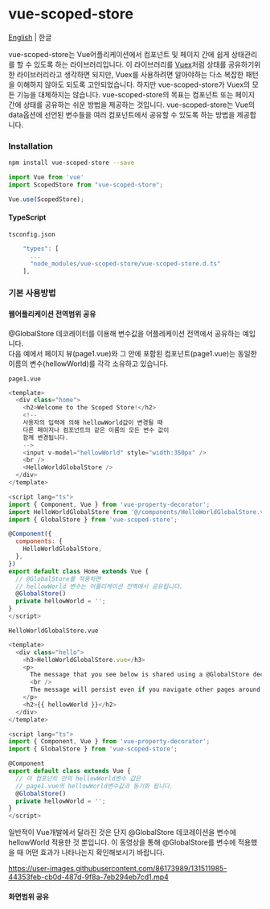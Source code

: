 # vue-scoped-store

[English](README.md) | 한글

vue-scoped-store는 Vue어플리케이션에서 컴포넌트 및 페이지 간에 쉽게 상태관리를 할 수 있도록 하는 라이브러리입니다.
이 라이브러리를 [Vuex](https://vuex.vuejs.org)처럼 상태를 공유하기위한 라이브러리라고 생각하면 되지만, Vuex를 사용하려면 알아야하는 다소 복잡한 패턴을 이해하지 않아도 되도록 고안되었습니다.
하지만 vue-scoped-store가 Vuex의 모든 기능을 대체하지는 않습니다. vue-scoped-store의 목표는 컴포넌트 또는 페이지 간에 상태를 공유하는 쉬운 방법을 제공하는 것입니다.
vue-scoped-store는 Vue의 data옵션에 선언된 변수들을 여러 컴포넌트에서 공유할 수 있도록 하는 방법을 제공합니다.


### Installation

``` bash
npm install vue-scoped-store --save
```

``` js
import Vue from 'vue'
import ScopedStore from "vue-scoped-store";

Vue.use(ScopedStore);
```


#### TypeScript

`tsconfig.json`
``` ts
    "types": [
      ...
      "node_modules/vue-scoped-store/vue-scoped-store.d.ts"
    ],
```


### 기본 사용방법

#### 웹어플리케이션 전역범위 공유

@GlobalStore 데코레이터를 이용해 변수값을 어플레케이션 전역에서 공유하는 예입니다.
<br />
다음 예에서 페이지 뷰(page1.vue)와 그 안에 포함된 컴포넌트(page1.vue)는 동일한 이름의 변수(hellowWorld)를 각각 소유하고 있습니다.

`page1.vue`

``` js
<template>
  <div class="home">
    <h2>Welcome to the Scoped Store!</h2>
    <!-- 
    사용자의 입력에 의해 hellowWorld값이 변경될 때
    다른 페이지나 컴포넌트의 같은 이름의 모든 변수 값이 
    함께 변경됩니다.
    -->
    <input v-model="hellowWorld" style="width:350px" />
    <br />
    <HelloWorldGlobalStore />
  </div>
</template>

<script lang="ts">
import { Component, Vue } from 'vue-property-decorator';
import HelloWorldGlobalStore from '@/components/HelloWorldGlobalStore.vue';
import { GlobalStore } from 'vue-scoped-store';

@Component({
  components: {
    HelloWorldGlobalStore,
  },
})
export default class Home extends Vue {
  // @GlobalStore를 적용하면 
  // hellowWorld 변수는 어플리케이션 전역에서 공유됩니다.
  @GlobalStore()
  private hellowWorld = '';  
}
</script>
```


`HelloWorldGlobalStore.vue`

``` js
<template>
  <div class="hello">
    <h3>HelloWorldGlobalStore.vue</h3>
    <p>
      The message that you see below is shared using a @GlobalStore decorator.
      <br />
      The message will persist even if you navigate other pages around.
    </p>
    <h2>{{ hellowWorld }}</h2>
  </div>
</template>

<script lang="ts">
import { Component, Vue } from 'vue-property-decorator';
import { GlobalStore } from 'vue-scoped-store';

@Component
export default class extends Vue {
  // 이 컴포넌트 안의 hellowWorld변수 값은
  // page1.vue의 hellowWorld변수값과 동기화 됩니다.
  @GlobalStore()
  private hellowWorld = '';
}
</script>
```

일반적이 Vue개발에서 달라진 것은 단지 @GlobalStore 데코레이션을 변수에 hellowWorld 적용한 것 뿐입니다.
이 동영상을 통해 @GlobalStore를 변수에 적용했을 때 어떤 효과가 나타나는지 확인해보시기 바랍니다.

https://user-images.githubusercontent.com/86173989/131511985-44353feb-cb0d-487d-9f8a-7eb294eb7cd1.mp4




#### 화면범위 공유



